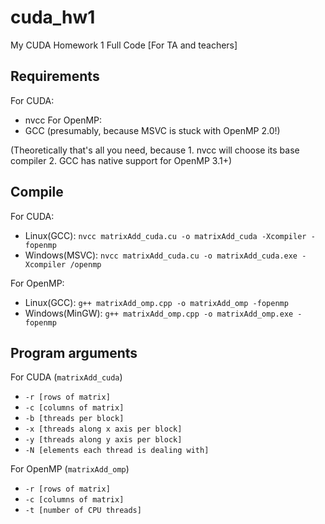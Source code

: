 # cuda_hw1
My CUDA Homework 1 Full Code [For TA and teachers]

## Requirements
For CUDA: 
- nvcc
For OpenMP:
- GCC (presumably, because MSVC is stuck with OpenMP 2.0!) 

(Theoretically that's all you need, because 1. nvcc will choose its base compiler 2. GCC has native support for OpenMP 3.1+)

## Compile
For CUDA:
- Linux(GCC): `nvcc matrixAdd_cuda.cu -o matrixAdd_cuda -Xcompiler -fopenmp`
- Windows(MSVC): `nvcc matrixAdd_cuda.cu -o matrixAdd_cuda.exe -Xcompiler /openmp`

For OpenMP:
- Linux(GCC): `g++ matrixAdd_omp.cpp -o matrixAdd_omp -fopenmp`
- Windows(MinGW): `g++ matrixAdd_omp.cpp -o matrixAdd_omp.exe -fopenmp`

## Program arguments
For CUDA (`matrixAdd_cuda`)
- `-r [rows of matrix]`
- `-c [columns of matrix]`
- `-b [threads per block]`
- `-x [threads along x axis per block]`
- `-y [threads along y axis per block]`
- `-N [elements each thread is dealing with]`

For OpenMP (`matrixAdd_omp`)
- `-r [rows of matrix]`
- `-c [columns of matrix]`
- `-t [number of CPU threads]`
